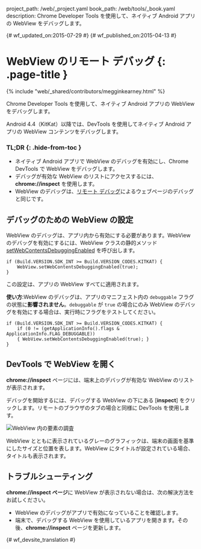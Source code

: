 project_path: /web/_project.yaml
book_path: /web/tools/_book.yaml
description: Chrome Developer Tools を使用して、ネイティブ Android アプリの WebView をデバッグします。

{# wf_updated_on:2015-07-29 #}
{# wf_published_on:2015-04-13 #}

# WebView のリモート デバッグ {: .page-title }

{% include "web/_shared/contributors/megginkearney.html" %}

Chrome Developer Tools を使用して、ネイティブ Android アプリの WebView をデバッグします。

Android 4.4（KitKat）以降では、DevTools を使用してネイティブ Android アプリの WebView コンテンツをデバッグします。



### TL;DR {: .hide-from-toc }
- ネイティブ Android アプリで WebView のデバッグを有効にし、Chrome DevTools で WebView をデバッグします。
- デバッグが有効な WebView のリストにアクセスするには、<strong>chrome://inspect</strong> を使用します。
- WebView のデバッグは、<a href='/web/tools/chrome-devtools/debug/remote-debugging'>リモート デバッグ</a>によるウェブページのデバッグと同じです。


##  デバッグのための WebView の設定

WebView のデバッグは、アプリ内から有効にする必要があります。WebView のデバッグを有効にするには、WebView クラスの静的メソッド [setWebContentsDebuggingEnabled](https://developer.android.com/reference/android/webkit/WebView.html#setWebContentsDebuggingEnabled(boolean)) を呼び出します。


    if (Build.VERSION.SDK_INT >= Build.VERSION_CODES.KITKAT) {
        WebView.setWebContentsDebuggingEnabled(true);
    }
    

この設定は、アプリの WebView すべてに適用されます。

**使い方**:WebView のデバッグは、アプリのマニフェスト内の `debuggable` フラグの状態に**影響されません**。`debuggable` が `true` の場合にのみ WebView のデバッグを有効にする場合は、実行時にフラグをテストしてください。


    if (Build.VERSION.SDK_INT >= Build.VERSION_CODES.KITKAT) {
        if (0 != (getApplicationInfo().flags & ApplicationInfo.FLAG_DEBUGGABLE))
        { WebView.setWebContentsDebuggingEnabled(true); }
    }
    

##  DevTools で WebView を開く

**chrome://inspect** ページには、端末上のデバッグが有効な WebView のリストが表示されます。

デバッグを開始するには、デバッグする WebView の下にある [**inspect**] をクリックします。リモートのブラウザのタブの場合と同様に DevTools を使用します。

![WebView 内の要素の調査](imgs/webview-debugging.png)

WebView とともに表示されているグレーのグラフィックは、端末の画面を基準にしたサイズと位置を表します。WebView にタイトルが設定されている場合、タイトルも表示されます。

## トラブルシューティング

**chrome://inspect ページ**に WebView が表示されない場合は、次の解決方法をお試しください。

* WebView のデバッグがアプリで有効になっていることを確認します。
* 端末で、デバッグする WebView を使用しているアプリを開きます。その後、**chrome://inspect** ページを更新します。


{# wf_devsite_translation #}
